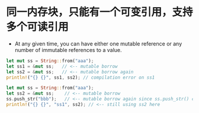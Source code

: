 # 同一内存块，只能有一个可变引用，支持多个可读引用

- At any given time, you can have either one mutable reference or any number of immutable references to a value.

```rs
let mut ss = String::from("aaa");
let ss1 = &mut ss;   // <-- mutable borrow
let ss2 = &mut ss;   // <-- mutable borrow again
println!("{} {}", ss1, ss2); // compilation error on ss1
```

```rs
let mut ss = String::from("aaa");
let ss2 = &mut ss;    // <-- mutable borrow
ss.push_str("bbb");   // <-- mutable borrow again since ss.push_str() changes string which requires mutable reference
println!("{} {}", "ss1", ss2); // <-- still using ss2 here
```
